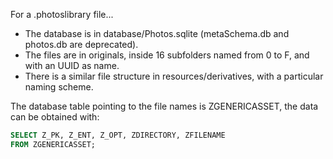 For a .photoslibrary file...

- The database is in database/Photos.sqlite (metaSchema.db and photos.db are deprecated).
- The files are in originals, inside 16 subfolders named from 0 to F, and with an UUID as name.
- There is a similar file structure in resources/derivatives, with a particular naming scheme.

The database table pointing to the file names is ZGENERICASSET, the data can be obtained with:

```sql
SELECT Z_PK, Z_ENT, Z_OPT, ZDIRECTORY, ZFILENAME
FROM ZGENERICASSET;
```